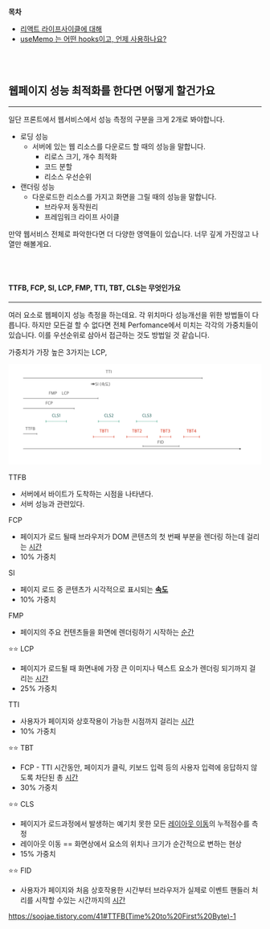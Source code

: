 **목차**
- [리액트 라이프사이클에 대해](#리액트-라이프사이클에-대해)
- [useMemo 는 어떤 hooks이고, 언제 사용하나요?](#useMemo는-어떤-hooks이고,-언제-사용하나요?)

<br/>
<br/>

## 웹페이지 성능 최적화를 한다면 어떻게 할건가요
-----
일단 프론트에서 웹서비스에서 성능 측정의 구분을 크게 2개로 봐야합니다.

- 로딩 성능
	- 서버에 있는 웹 리소스를 다운로드 할 때의 성능을 말합니다.
		- 리로스 크기, 개수 최적화
		- 코드 분할
		- 리소스 우선순위
- 랜더링 성능
	- 다운로드한 리소스를 가지고 화면을 그릴 때의 성능을 말합니다.
		- 브라우저 동작원리
		- 프레임워크 라이프 사이클

만약 웹서비스 전체로 파악한다면 더 다양한 영역들이 있습니다. 너무 깊게 가진않고 나열만 해볼게요.

<br/>
<br/>

#### TTFB, FCP, SI, LCP,  FMP, TTI, TBT, CLS는 무엇인가요
------
여러 요소로 웹페이지 성능 측정을 하는데요. 각 위치마다 성능개선을 위한 방법들이 다릅니다. 하지만 모든걸 할 수 없다면 전체 Perfomance에서 미치는 각각의 가중치들이 있습니다. 이를 우선순위로 삼아서 접근하는 것도 방법일 것 같습니다.

가중치가 가장 높은 3가지는 LCP, 

![](./resource/web_page_performance.png)

TTFB
- 서버에서 바이트가 도착하는 시점을 나타낸다.
- 서버 성능과 관련있다.

FCP
- 페이지가 로드 될때 브라우저가 DOM 콘텐츠의 첫 번째 부분을 렌더링 하는데 걸리는 <U>시간</U>
- 10% 가중치

SI
- 페이지 로드 중 콘텐츠가 시각적으로 표시되는 **<u>속도</U>**
- 10% 가중치

FMP
- 페이지의 주요 컨텐츠들을 화면에 렌더링하기 시작하는 <U>순간</U>

⭐️⭐️ LCP
- 페이지가 로드될 때 화면내에 가장 큰 이미지나 텍스트 요소가 렌더링 되기까지 걸리는 <U>시간</U>
- 25% 가중치

TTI
- 사용자가 페이지와 상호작용이 가능한 시점까지 걸리는 <U>시간</U>
- 10% 가중치

⭐️⭐️ TBT
- FCP - TTI 시간동안, 페이지가 클릭, 키보드 입력 등의 사용자 입력에 응답하지 않도록 차단된 총 <U>시간</U>
- 30% 가중치

⭐️⭐️ CLS
- 페이지가 로드과정에서 발생하는 예기치 못한 모든 <U>레이아웃 이동</U>의 누적점수를 측정
- 레이아웃 이동 == 화면상에서 요소의 위치나 크기가 순간적으로 변하는 현상
- 15% 가중치

⭐️⭐️ FID
- 사용자가 페이지와 처음 상호작용한 시간부터 브라우저가 실제로 이벤트 핸들러 처리를 시작할 수있는 시간까지의 <U>시간</U>

https://soojae.tistory.com/41#TTFB(Time%20to%20First%20Byte)-1

